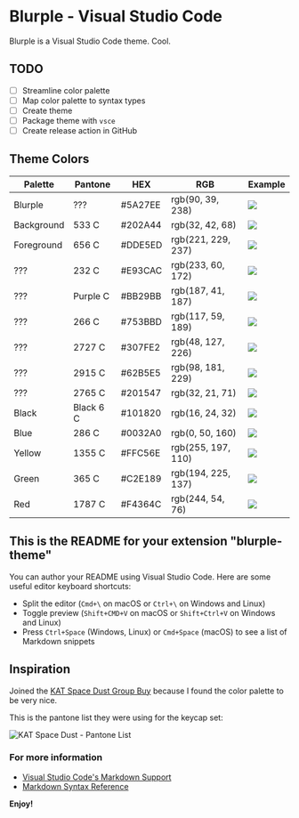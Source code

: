 # Blurple - Visual Studio Code

Blurple is a Visual Studio Code theme. Cool.

## TODO

- [ ] Streamline color palette
- [ ] Map color palette to syntax types
- [ ] Create theme
- [ ] Package theme with `vsce`
- [ ] Create release action in GitHub

## Theme Colors

| Palette    | Pantone   | HEX     | RGB                | Example                                           |
| ---------- | --------- | ------- | ------------------ | ------------------------------------------------- |
| Blurple    | ???       | #5A27EE | rgb(90, 39, 238)   | ![](https://via.placeholder.com/32/5A27EE/5A27EE) |
| Background | 533 C     | #202A44 | rgb(32, 42, 68)    | ![](https://via.placeholder.com/32/202A44/202A44) |
| Foreground | 656 C     | #DDE5ED | rgb(221, 229, 237) | ![](https://via.placeholder.com/32/DDE5ED/DDE5ED) |
| ???        | 232 C     | #E93CAC | rgb(233, 60, 172)  | ![](https://via.placeholder.com/32/E93CAC/E93CAC) |
| ???        | Purple C  | #BB29BB | rgb(187, 41, 187)  | ![](https://via.placeholder.com/32/BB29BB/BB29BB) |
| ???        | 266 C     | #753BBD | rgb(117, 59, 189)  | ![](https://via.placeholder.com/32/753BBD/753BBD) |
| ???        | 2727 C    | #307FE2 | rgb(48, 127, 226)  | ![](https://via.placeholder.com/32/307FE2/307FE2) |
| ???        | 2915 C    | #62B5E5 | rgb(98, 181, 229)  | ![](https://via.placeholder.com/32/62B5E5/62B5E5) |
| ???        | 2765 C    | #201547 | rgb(32, 21, 71)    | ![](https://via.placeholder.com/32/201547/201547) |
| Black      | Black 6 C | #101820 | rgb(16, 24, 32)    | ![](https://via.placeholder.com/32/101820/101820) |
| Blue       | 286 C     | #0032A0 | rgb(0, 50, 160)    | ![](https://via.placeholder.com/32/0032A0/0032A0) |
| Yellow     | 1355 C    | #FFC56E | rgb(255, 197, 110) | ![](https://via.placeholder.com/32/FFC56E/FFC56E) |
| Green      | 365 C     | #C2E189 | rgb(194, 225, 137) | ![](https://via.placeholder.com/32/C2E189/C2E189) |
| Red        | 1787 C    | #F4364C | rgb(244, 54, 76)   | ![](https://via.placeholder.com/32/F4364C/F4364C) |

## This is the README for your extension "blurple-theme"

You can author your README using Visual Studio Code. Here are some useful editor keyboard shortcuts:

- Split the editor (`Cmd+\` on macOS or `Ctrl+\` on Windows and Linux)
- Toggle preview (`Shift+CMD+V` on macOS or `Shift+Ctrl+V` on Windows and Linux)
- Press `Ctrl+Space` (Windows, Linux) or `Cmd+Space` (macOS) to see a list of Markdown snippets

## Inspiration

Joined the [KAT Space Dust Group Buy](https://geekhack.org/index.php?topic=107942.0) because I found the color palette to be very nice.

This is the pantone list they were using for the keycap set:

![KAT Space Dust - Pantone List](https://i.imgur.com/E2rt5VA.png)

### For more information

- [Visual Studio Code's Markdown Support](http://code.visualstudio.com/docs/languages/markdown)
- [Markdown Syntax Reference](https://help.github.com/articles/markdown-basics/)

**Enjoy!**
